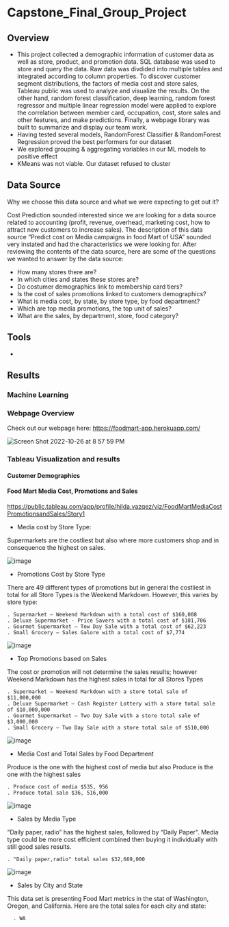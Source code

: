 
# Capstone_Final_Group_Project
## Overview

- This project collected a demographic information of customer data as well as store, product, and promotion data. SQL database was used to store and query the data. Raw data was divdided into multiple tables and integrated according to column properties. To discover customer segment distributions, the factors of media cost and store sales, Tableau public was used to analyze and visualize the results. On the other hand, random forest classification, deep learning, random forest regressor and multiple linear regression model were applied to explore the correlation between member card, occupation, cost, store sales and other features, and make predictions. Finally, a webpage library was built to summarize and display our team work.
- Having tested several models, RandomForest Classifier & RandomForest Regression proved  the best performers for our dataset
- We explored grouping & aggregating  variables in our ML models to positive effect
- KMeans was not viable. Our dataset refused to cluster

## Data Source

Why we choose this data source and what we were expecting to get out it?

Cost Prediction sounded interested since we are looking for a data source related to accounting (profit, revenue, overhead, marketing cost, how to attract new customers to increase sales).  The description of this data source “Predict cost on Media campaigns in food Mart of USA” sounded very instated and had the characteristics we were looking for.
After reviewing the contents of the data source, here are some of the questions we wanted to answer by the data source:

-	How many stores there are?
-	In which cities and states these stores are? 
-	Do costumer demographics link to membership card tiers?
-	Is the cost of sales promotions linked to customers demographics?
-	What is media cost, by state, by store type, by food department?
-	Which are top media promotions, the top unit of sales?
-	What are the sales, by department, store, food category?
 

## Tools
- 


## Results 

### Machine Learning



### Webpage Overview
Check out our webpage here: https://foodmart-app.herokuapp.com/

![Screen Shot 2022-10-26 at 8 57 59 PM](https://user-images.githubusercontent.com/105877888/198187933-bb480342-e652-44e2-a57f-c01362aeab78.png)

### Tableau Visualization and results 

#### Customer Demographics




#### Food Mart Media Cost, Promotions and Sales

https://public.tableau.com/app/profile/hilda.vazqez/viz/FoodMartMediaCostPromotionsandSales/Story1
-	Media cost by Store Type:

Supermarkets are the costliest but also where more customers shop and in consequence the highest on sales.

![image](https://user-images.githubusercontent.com/105381777/198899776-652e54a3-f0f6-47f1-be35-2f667e9adfe1.png)


-	Promotions Cost by Store Type

There are 49 different types of promotions but in general the costliest in total for all Store Types is the Weekend Markdown.  However, this varies by store type:

    . Supermarket – Weekend Markdown with a total cost of $160,008    
    . Deluxe Supermarket - Price Savers with a total cost of $101,706    
    . Gourmet Supermarket – Tow Day Sale with a total cost of $62,223    
    . Small Grocery – Sales Galore with a total cost of $7,774
    
![image](https://user-images.githubusercontent.com/105381777/198899802-bed8f70c-cd87-4f7a-b12d-1c3bd2bbafae.png)

-	Top Promotions based on Sales

  The cost or promotion will not determine the sales results; however Weekend Markdown has the highest sales in total for all Stores Types 
  
    . Supermarket – Weekend Markdown with a store total sale of $11,000,000
    . Deluxe Supermarket – Cash Register Lottery with a store total sale of $10,000,000
    . Gourmet Supermarket – Two Day Sale with a store total sale of $3,000,000
    . Small Grocery – Two Day Sale with a store total sale of $510,000

![image](https://user-images.githubusercontent.com/105381777/198900444-13e83742-6387-40f2-8b6d-b3544f2661ee.png)

-	Media Cost and Total Sales by Food Department

  Produce is the one with the highest cost of media but also Produce is the one with the highest sales 
  
    . Produce cost of media $535, 956
    . Produce total sale $36, 516,000

![image](https://user-images.githubusercontent.com/105381777/198901382-266a97a2-edf5-4bcf-adbc-90fbcc936e38.png)

-	Sales by Media Type

“Daily paper, radio” has the highest sales, followed by “Daily Paper". Media type could be more cost efficient combined then buying it individually with still good sales results.

    . "Daily paper,radio" total sales $32,669,000

![image](https://user-images.githubusercontent.com/105381777/198901686-afa97a1e-e265-4f02-ac8a-a09715a1de44.png)

- Sales by City and State

This data set is presenting Food Mart metrics in the stat of Washington, Oregon, and California.  Here are the total sales for each city and state:

      . WA 



